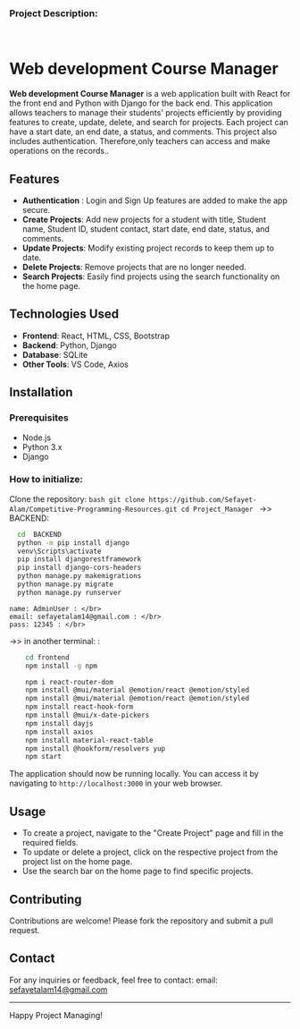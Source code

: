 ### Project Description:

<img src="https://github.com/Sefayet-Alam/Web_development_Course_Manager/blob/main/view1.png" alt="">
<img src="https://github.com/Sefayet-Alam/Web_development_Course_Manager/blob/main/view2.png" alt="">
<img src="https://github.com/Sefayet-Alam/Web_development_Course_Manager/blob/main/view3.png" alt="">
<img src="https://github.com/Sefayet-Alam/Web_development_Course_Manager/blob/main/view4.png" alt="">
<img src="https://github.com/Sefayet-Alam/Web_development_Course_Manager/blob/main/view5.png" alt="">
<img src="https://github.com/Sefayet-Alam/Web_development_Course_Manager/blob/main/view6.png" alt="">

# Web development Course Manager

**Web development Course Manager** is a web application built with React for the front end and Python with Django for the back end. This application allows teachers to manage their students' projects efficiently by providing features to create, update, delete, and search for projects. Each project can have a start date, an end date, a status, and comments. This project also includes authentication. Therefore,only teachers can access and make operations on the records..</br>

## Features

- **Authentication** : Login and Sign Up features are added to make the app secure.
- **Create Projects**: Add new projects for a student with title, Student name, Student ID, student contact, start date, end date, status, and comments. 
- **Update Projects**: Modify existing project records to keep them up to date.
- **Delete Projects**: Remove projects that are no longer needed.
- **Search Projects**: Easily find projects using the search functionality on the home page.


## Technologies Used

- **Frontend**: React, HTML, CSS, Bootstrap
- **Backend**: Python, Django
- **Database**: SQLite
- **Other Tools**: VS Code, Axios

## Installation

### Prerequisites

- Node.js
- Python 3.x
- Django


### How to initialize:
 Clone the repository:
    ```bash
    git clone https://github.com/Sefayet-Alam/Competitive-Programming-Resources.git
    cd Project_Manager
    ```
->> BACKEND: </br>
  ```bash
    cd  BACKEND
    python -m pip install django
    venv\Scripts\activate 
    pip install djangorestframework
    pip install django-cors-headers
    python manage.py makemigrations
    python manage.py migrate
    python manage.py runserver
  ```

    name: AdminUser : </br>
    email: sefayetalam14@gmail.com : </br>
    pass: 12345 : </br>

->> in another terminal: : </br>
```bash
    cd frontend 
    npm install -g npm

    npm i react-router-dom
    npm install @mui/material @emotion/react @emotion/styled
    npm install @mui/material @emotion/react @emotion/styled
    npm install react-hook-form
    npm install @mui/x-date-pickers
    npm install dayjs
    npm install axios
    npm install material-react-table
    npm install @hookform/resolvers yup
    npm start
```
    
The application should now be running locally. You can access it by navigating to `http://localhost:3000` in your web browser.

## Usage

- To create a project, navigate to the "Create Project" page and fill in the required fields.
- To update or delete a project, click on the respective project from the project list on the home page.
- Use the search bar on the home page to find specific projects.

## Contributing

Contributions are welcome! Please fork the repository and submit a pull request.


## Contact

For any inquiries or feedback, feel free to contact:
email: sefayetalam14@gmail.com

---

Happy Project Managing!</br>

